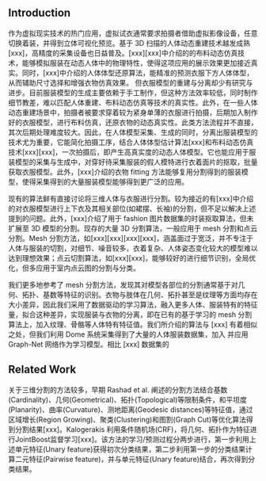 ## Introduction

作为虚拟现实技术的热门应用，虚拟试衣通常要求拍摄者借助虚拟影像设备，任意切换着装，并得到立体可视化预览。基于 3D 扫描的人体动态重建技术越发成熟[xxx]，高精度的采集设备也日益普及。[xxx][xxx]中介绍的的布料动态仿真技术，能够模拟服装在动态人体中的物理特性，使得这项应用的展示效果更加接近真实。同时，[xxx]中介绍的人体体型还原算法，能精准的预测衣服下方人体体型，从而辅助尺寸选择和增强衣物仿真效果。 但衣服模型的重建与分离却少有研究与进步。目前服装模型的生成主要依赖于手工制作，但这种方法效率较低，同时制作细节教差，难以匹配人体重建、布料动态仿真等技术的真实性。此外，在一些人体动态重建场景中，拍摄者被要求穿着较为紧身单薄的衣服进行拍摄，后期加入制作好的衣服模型，进行布料仿真，还原衣物的动态真实性。此类方法流程并不直接，其次后期处理难度较大。因此，在人体模型采集、生成的同时，分离出服装模型的技术尤为重要，它能简化拍摄工序，结合人体体型估计算法[xxx]和布料动态仿真技术[xxx][xxx]，一次拍摄后，即产生高真实度的动态人体模型。它也能应用于服装模型的采集与生成中，对穿好待采集服装的假人模特进行衣着面片的抠取，批量获取衣服模型。此外，[xxx]介绍的衣物 fitting 方法能够复用分割得到的服装模型，使得采集得到的大量服装模型能够得到更广泛的应用。

现有的算法鲜有直接讨论将三维人体与衣服进行分割。较为接近的有[xxx]中介绍的对衣服模型进行上下衣及其相关部位(如裙摆、长袖)的分割，但不足以解决上述提到的问题。此外，[xxx]介绍了用于 fashion 图片数据集的时装抠取算法，但未扩展至 3D 模型的分割。现存的大量 3D 分割算法，一般应用于 mesh 分割和点云分割。Mesh 分割方法，如[xxx][xxx][xxx][xxx]，涵盖面过于宽泛，并不专注于人体与服装的切割，对细节、噪音较多，衣着复杂、人体姿态变化较大的模型难以达到理想效果；点云切割算法，如[xxx][xxx]，能够较好的进行细节识别，全局优化，但多应用于室内点云图的分割与分类。

我们更多地参考了 mesh 分割方法，发现其对模型各部位的分割通常基于对几何、拓扑、基数等特征的识别。衣物与肢体在几何、拓扑甚至是纹理等方面均存在大小差异，因此我们采用了数据驱动的学习算法，融入更多人体、服装特有的特征量，拟合这种差异，实现服装与衣物的分离，即在已有的基于学习的 mesh 分割算法上，加入纹理、骨骼等人体特有特征值。我们所介绍的算法与 [xxx] 有着相似之处，但我们利用 Dome 系统采集得到了大量的人体服装数据集，加入 并应用 Graph-Net 网络作为学习模型。相比 [xxx] 数据集的

## Related Work

关于三维分割的方法较多，早期 Rashad et al. 阐述的分割方法结合基数(Cardinality)、几何(Geometrical)、拓扑(Topological)等限制条件，和平坦度(Planarity)、曲率(Curvature)、测地距离(Geodesic distances)等特征值，通过区域增长(Region Growing)、聚类(Clustering)和图割(Graph Cut)等优化算法得到分割结果[xxx]。Kalogerakis 利用条件随机场(CRF)，将几何、拓扑作为特征进行JointBoost监督学习[xxx]。该方法的学习/预测过程分两步进行，第一步利用上述单元特征(Unary feature)获得初次分类结果，第二步利用第一步的分类结果计算二元特征(Pairwise feature)，并与单元特征(Unary feature)结合，再次得到分类结果。
